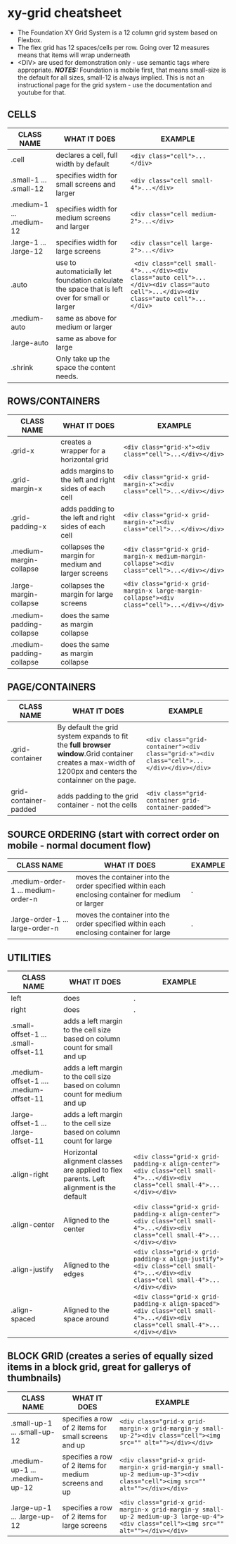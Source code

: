 # xy-grid cheatsheet

- The Foundation XY Grid System is a 12 column grid system based on Flexbox. 
- The flex grid has 12 spaces/cells per row.  Going over 12 measures means that items will wrap underneath
- &lt;DIV&gt; are used for demonstration only - use semantic tags where appropriate.
___NOTES:___ Foundation is mobile first, that means small-size is the default for all sizes, small-12 is always implied. This is not an instructional page for the grid system - use the documentation and youtube for that.

## CELLS
| CLASS NAME | WHAT IT DOES | EXAMPLE|
|------------|--------------|--------|
| .cell | declares a cell, full width  by default | ```<div class="cell">...</div>```|
| .small-1 ... .small-12 | specifies width for small screens and larger | ```<div class="cell small-4">...</div>``` |
| .medium-1 ... .medium-12 | specifies width for medium screens and larger | ```<div class="cell medium-2">...</div>``` |
| .large-1 ... .large-12 | specifies width for large screens | ```<div class="cell large-2">...</div>``` |
| .auto |use to automaticially let foundation calculate the space that is left over for small or larger|``` <div class="cell small-4">...</div><div class="auto cell">...</div><div class="auto cell">...</div><div class="auto cell">...</div>```|
|.medium-auto|same as above for medium or larger||
|.large-auto|same as above for large||
|.shrink| Only take up the space the content needs.||

## ROWS/CONTAINERS
| CLASS NAME | WHAT IT DOES | EXAMPLE|
|------------|--------------|--------|
|.grid-x | creates a wrapper for a horizontal grid |```<div class="grid-x"><div class="cell">...</div></div>```|
| .grid-margin-x | adds margins to the left and right sides of each cell|```<div class="grid-x grid-margin-x"><div class="cell">...</div></div>```|
| .grid-padding-x | adds padding to the left and right sides of each cell|```<div class="grid-x grid-margin-x"><div class="cell">...</div></div>```|
|.medium-margin-collapse | collapses the margin for medium and larger screens |```<div class="grid-x grid-margin-x medium-margin-collapse"><div class="cell">...</div></div>```|
|.large-margin-collapse | collapses the margin for large screens |```<div class="grid-x grid-margin-x large-margin-collapse"><div class="cell">...</div></div>```|
|.medium-padding-collapse| does the same as margin collapse ||
|.medium-padding-collapse| does the same as margin collapse ||

## PAGE/CONTAINERS
| CLASS NAME | WHAT IT DOES | EXAMPLE|
|------------|--------------|--------|
|.grid-container|By default the grid system expands to fit the __full browser window__.Grid container creates a max-width of 1200px and centers the containner on the page.|```<div class="grid-container"><div class="grid-x"><div class="cell">...</div></div></div>```|
|grid-container-padded |adds padding to the grid container - not the cells |```<div class="grid-container grid-container-padded">``` |

## SOURCE ORDERING (start with correct order on mobile - normal document flow)
| CLASS NAME | WHAT IT DOES | EXAMPLE|
|------------|--------------|--------|
|.medium-order-1 ... medium-order-n | moves the container into the order specified within each enclosing container for medium or larger |.|
|.large-order-1 ... large-order-n | moves the container into the order specified within each enclosing container for large |.|

## UTILITIES
| CLASS NAME | WHAT IT DOES | EXAMPLE|
|------------|--------------|--------|
| left |does |.|
| right |does |.|
| .small-offset-1 ... .small-offset-11| adds a left margin to the cell size based on column count for small and up ||
| .medium-offset-1 .... .medium-offset-11 |adds a left margin to the cell size based on column count for medium and up ||
| .large-offset-1 ... .large-offset-11 |adds a left margin to the cell size based on column count for large ||
| .align-right | Horizontal alignment classes are applied to flex parents. Left alignment is the default| ```<div class="grid-x grid-padding-x align-center"><div class="cell small-4">...</div><div class="cell small-4">...</div></div>```|
| .align-center | Aligned to the center | ```<div class="grid-x grid-padding-x align-center"><div class="cell small-4">...</div><div class="cell small-4">...</div></div>```|
| .align-justify| Aligned to the edges | ```<div class="grid-x grid-padding-x align-justify"><div class="cell small-4">...</div><div class="cell small-4">...</div></div>```|
| .align-spaced | Aligned to the space around | ```<div class="grid-x grid-padding-x align-spaced"><div class="cell small-4">...</div><div class="cell small-4">...</div></div>```|


## BLOCK GRID (creates a series of equally sized items in a block grid, great for gallerys of thumbnails)
| CLASS NAME | WHAT IT DOES | EXAMPLE|
|------------|--------------|--------|
|.small-up-1 ... .small-up-12| specifies a row of 2 items for small screens and up| ```<div class="grid-x grid-margin-x grid-margin-y small-up-2"><div class="cell"><img src="" alt=""></div></div>```|
|.medium-up-1 ... .medium-up-12| specifies a row of 2 items for medium screens and up| ```<div class="grid-x grid-margin-x grid-margin-y small-up-2 medium-up-3"><div class="cell"><img src="" alt=""></div></div>```|
|.large-up-1 ... .large-up-12| specifies a row of 2 items for large screens| ```<div class="grid-x grid-margin-x grid-margin-y small-up-2 medium-up-3 large-up-4"><div class="cell"><img src="" alt=""></div></div>```|

